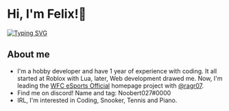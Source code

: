 # Hi, I'm Felix!👋

<a href="https://git.io/typing-svg"><img src="https://readme-typing-svg.demolab.com?font=Fira+Code&pause=1000&color=00F7DC&background=FFFFFF00&width=435&lines=Hey+there%2C+it%E2%80%99s+Felix!;Head+developer+%40WFC+eSports+Official;Game+developer+at+Roblox;Skills%3A+HTML%2C+CSS%2C+JavaScript%2C+Lua" alt="Typing SVG" /></a>

## About me 

<ul>
  <li>I'm a hobby developer and have 1 year of experience with coding. It all started at Roblox with Lua, later, Web    development drawed me. Now, I'm leading the <a href="https://github.com/WFC-eSports-Official">WFC eSports Official<a> homepage project with <a href="https://github.com/ragr07">@ragr07</a>.</li>
  <li>Find me on discord! Name and tag: Noobert027#0000</li>
  <li>IRL, I'm interested in Coding, Snooker, Tennis and Piano.</li>
</ul>
